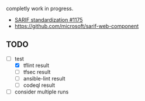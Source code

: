 completly work in progress.

- [SARIF standardization #1175](https://github.com/reviewdog/reviewdog/issues/1175)
- https://github.com/microsoft/sarif-web-component


## TODO
- [ ] test
  - [x] tflint result
  - [ ] tfsec result
  - [ ] ansible-lint result
  - [ ] codeql result
- [ ] consider multiple runs
